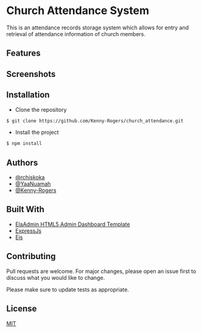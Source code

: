 # Church Attendance System

This is an attendance records storage system which allows for entry and retrieval of attendance information of church members.

## Features

## Screenshots

## Installation
- Clone the repository
```bash
$ git clone https://github.com/Kenny-Rogers/church_attendance.git
```
- Install the project 
```bash
$ npm install
```
## Authors
- [@rchiskoka](https://github.com/rchriskoka)
- [@YaaNuamah](https://github.com/YaaNuamah)
- [@Kenny-Rogers](https://github.com/Kenny-Rogers)

## Built With
- [ElaAdmin HTML5 Admin Dashboard Template](https://github.com/puikinsh/ElaAdmin)
- [ExpressJs](https://github.com/expressjs/express)
- [Ejs](https://github.com/mde/ejs)

## Contributing
Pull requests are welcome. For major changes, please open an issue first to discuss what you would like to change.

Please make sure to update tests as appropriate.

## License
[MIT](https://choosealicense.com/licenses/mit/)